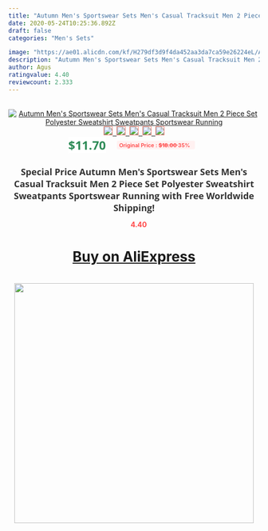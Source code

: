 ```yaml
---
title: "Autumn Men's Sportswear Sets Men's Casual Tracksuit Men 2 Piece Set Polyester Sweatshirt Sweatpants Sportswear Running"
date: 2020-05-24T10:25:36.892Z
draft: false
categories: "Men's Sets"

image: "https://ae01.alicdn.com/kf/H279df3d9f4da452aa3da7ca59e26224eL/Autumn-Men-s-Sportswear-Sets-Men-s-Casual-Tracksuit-Men-2-Piece-Set-Polyester-Sweatshirt-Sweatpants.jpg"
description: "Autumn Men's Sportswear Sets Men's Casual Tracksuit Men 2 Piece Set Polyester Sweatshirt Sweatpants Sportswear Running"
author: Agus
ratingvalue: 4.40
reviewcount: 2.333
---
```

<br>
<div style="text-align: center;">
<a href="https://s.click.aliexpress.com/e/_ApkeqZ" target="_blank" rel="nofollow noopener noreferrer"><img alt="Autumn Men's Sportswear Sets Men's Casual Tracksuit Men 2 Piece Set Polyester Sweatshirt Sweatpants Sportswear Running" class="magnifier-image" src="https://ae01.alicdn.com/kf/H279df3d9f4da452aa3da7ca59e26224eL/Autumn-Men-s-Sportswear-Sets-Men-s-Casual-Tracksuit-Men-2-Piece-Set-Polyester-Sweatshirt-Sweatpants.jpg_640x640.jpg">
<br>
<img style="border:1px solid salmon" src="https://ae01.alicdn.com/kf/H279df3d9f4da452aa3da7ca59e26224eL/Autumn-Men-s-Sportswear-Sets-Men-s-Casual-Tracksuit-Men-2-Piece-Set-Polyester-Sweatshirt-Sweatpants.jpg_120x120.jpg">&nbsp;&nbsp;<img style="border:1px solid salmon" src="https://ae01.alicdn.com/kf/H29e04c12fd7f4b6d96d6253b86033752R/Autumn-Men-s-Sportswear-Sets-Men-s-Casual-Tracksuit-Men-2-Piece-Set-Polyester-Sweatshirt-Sweatpants.jpg_120x120.jpg">&nbsp;&nbsp;<img style="border:1px solid salmon" src="https://ae01.alicdn.com/kf/H144cf4ba7e014ce4b3d997f2ce04f2bbl/Autumn-Men-s-Sportswear-Sets-Men-s-Casual-Tracksuit-Men-2-Piece-Set-Polyester-Sweatshirt-Sweatpants.jpg_120x120.jpg">&nbsp;&nbsp;<img style="border:1px solid salmon" src="https://ae01.alicdn.com/kf/He65b9ae36208493eaa097bb703bafb811/Autumn-Men-s-Sportswear-Sets-Men-s-Casual-Tracksuit-Men-2-Piece-Set-Polyester-Sweatshirt-Sweatpants.jpg_120x120.jpg">&nbsp;&nbsp;<img style="border:1px solid salmon" src="https://ae01.alicdn.com/kf/Hcf79b7c142a34a3db95eda7a8f2bc2a5g/Autumn-Men-s-Sportswear-Sets-Men-s-Casual-Tracksuit-Men-2-Piece-Set-Polyester-Sweatshirt-Sweatpants.jpg_120x120.jpg"></a></div><br0>
<div style="text-align: center;"><span style="background-color: white; border: 0px; box-sizing: border-box; color: seagreen; display: inline-block; font-family: &quot;open sans&quot; , &quot;arial&quot; , &quot;helvetica&quot; , sans-serif , &quot;heiti&quot;; font-size: 24px; font-stretch: inherit; font-weight: 700; line-height: inherit; margin: 0px 10px 0px 0px; padding: 0px; vertical-align: middle;">$11.70 </span>
<span style="background: rgb(255 , 241 , 241); border-radius: 3px; border: 0px; box-sizing: border-box; color: #ff4747; display: inline-block; font-family: inherit; font-size: 12px; font-stretch: inherit; font-style: inherit; font-variant: inherit; font-weight: 600; line-height: inherit; margin: 0px; padding: 2px 5px; transform: scale(0.9); vertical-align: middle;">Original Price : <b style="text-decoration: line-through;">$18.00 </b> 35%&nbsp;&nbsp;</span></div>
<h1 style="color: #333333; display: inline-block; font-family: &quot;open sans&quot; , &quot;arial&quot; , &quot;helvetica&quot; , sans-serif , &quot;heiti&quot;; font-size: 18px; font-stretch: inherit; font-weight: 700; text-align: center;">Special Price Autumn Men's Sportswear Sets Men's Casual Tracksuit Men 2 Piece Set Polyester Sweatshirt Sweatpants Sportswear Running with Free Worldwide Shipping!</h1>
<div style="color: #ff4747; text-align: center;">
<img src="https://4.bp.blogspot.com/-M0ZcTcb-5uY/XleCXlxnR4I/AAAAAAAAAEc/OrjgMkXV1oMQFaCRZj5HQwOCBcu3w1FegCPcBGAYYCw/s1600/star.png" style="height: 15px;">&nbsp;<b>4.40</b></div>
<div class="button_cont" align="center"><a class="buynow_a" href="https://s.click.aliexpress.com/e/_ApkeqZ" target="_blank" rel="nofollow noopener noreferrer"><H1>Buy on AliExpress</H1></a></div><br>
<div class="separator" style="clear: both; text-align: center;">
<img src="https://lh3.googleusercontent.com/-pTy5HemUv9M/XlePHvY0dAI/AAAAAAAAAE4/0nX5iRUoIWY8eMW9Dpxeirr157OZliDIgCLcBGAsYHQ/s1600/badge.gif" width="480">
</div>
